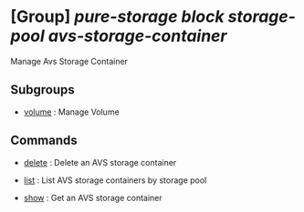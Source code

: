 # [Group] _pure-storage block storage-pool avs-storage-container_

Manage Avs Storage Container

## Subgroups

- [volume](/Commands/pure-storage/block/storage-pool/avs-storage-container/volume/readme.md)
: Manage Volume

## Commands

- [delete](/Commands/pure-storage/block/storage-pool/avs-storage-container/_delete.md)
: Delete an AVS storage container

- [list](/Commands/pure-storage/block/storage-pool/avs-storage-container/_list.md)
: List AVS storage containers by storage pool

- [show](/Commands/pure-storage/block/storage-pool/avs-storage-container/_show.md)
: Get an AVS storage container

